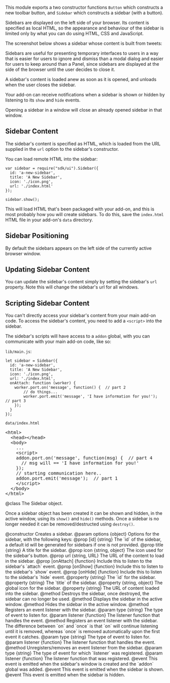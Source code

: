 <!-- This Source Code Form is subject to the terms of the Mozilla Public
   - License, v. 2.0. If a copy of the MPL was not distributed with this
   - file, You can obtain one at http://mozilla.org/MPL/2.0/. -->

<!-- contributed by Erik Vold [evold@mozilla.com] -->

This module exports a two constructor functions `Button` which constructs a
new toolbar button, and `Sidebar` which constructs a sidebar (with a button).

Sidebars are displayed on the left side of your browser. Its content is specified as
local HTML, so the appearance and behaviour of the sidebar
is limited only by what you can do using HTML, CSS and JavaScript.

The screenshot below shows a sidebar whose content is built from tweets:

<!-- add screen shot here -->

Sidebars are useful for presenting temporary interfaces to users in a way that is
easier for users to ignore and dismiss than a modal dialog
and easier for users to keep around than a Panel, since sidebars are
displayed at the side of the browser until the user decides to close it.

A sidebar's content is loaded anew as soon as it is opened, and unloads
when the user closes the sidebar.

Your add-on can receive notifications when a sidebar is shown or hidden by
listening to its `show` and `hide` events.

Opening a sidebar in a window will close an already opened sidebar in that window.

## Sidebar Content ##

The sidebar's content is specified as HTML, which is loaded from the URL
supplied in the `url` option to the sidebar's constructor.

You can load remote HTML into the sidebar:

    var sidebar = require("sdk/ui").Sidebar({
      id: 'a-new-sidebar',
      title: 'A New Sidebar',
      icon: './icon.png',
      url: './index.html'
    });

    sidebar.show();

This will load HTML that's been packaged with your add-on, and this is
most probably how you will create sidebars. To do this, save
the `index.html` HTML file in your add-on's `data` directory.

## Sidebar Positioning ##

By default the sidebars appears on the left side of the currently active browser window.


## Updating Sidebar Content ##

You can update the sidebar's content simply by setting the sidebar's `url`
property.  Note this will change the sidebar's url for all windows.

## Scripting Sidebar Content ##

You can't directly access your sidebar's content from your main add-on code.
To access the sidebar's content, you need to add a `<script>` into the sidebar.

The sidebar's scripts will have access to a `addon` global, with you can
communicate with your main add-on code, like so:

`lib/main.js`:

    let sidebar = Sidebar({
      id: 'a-new-sidebar',
      title: 'A New Sidebar',
      icon: './icon.png',
      url: './index.html',
      onAttach: function (worker) {
        worker.port.on('message', function() {  // part 2
            // do things...
            worker.port.emit('message', 'I have information for you!');  // part 3
        });
      }
    });

`data/index.html`

<pre class="brush: html">
&lt;html&gt;
  &lt;head&gt;&lt;/head&gt;
  &lt;body&gt;
    ...
    &lt;script&gt;
    addon.port.on('message', function(msg) {  // part 4
      // msg will == 'I have information for you!'
    });
    // starting communication here..
    addon.port.emit('message');  // part 1
    &lt;/script&gt;
  &lt;/body&gt;
&lt;/html&gt;
</pre>

<api name="Sidebar">
@class
The Sidebar object.

Once a sidebar object has been created it can be shown and hidden,
in the active window, using its
`show()` and `hide()` methods. Once a sidebar is no longer needed it can be
removed/destructed using `destroy()`.

<api name="Sidebar">
@constructor
Creates a sidebar.
@param options {object}
  Options for the sidebar, with the following keys:
  @prop [id] {string}
    The `id` of the sidebar, a default id will be generated for sidebars if one is not provided.
  @prop title {string}
    A title for the sidebar.
  @prop icon {string, object}
    The icon used for the sidebar's button.
  @prop url {string, URL}
    The URL of the content to load in the sidebar.
  @prop [onAttach] {function}
    Include this to listen to the sidebar's `attach` event.
  @prop [onShow] {function}
    Include this to listen to the sidebar's `show` event.
  @prop [onHide] {function}
    Include this to listen to the sidebar's `hide` event.
</api>

<api name="id">
@property {string}
The `id` for the sidebar.
</api>

<api name="title">
@property {string}
The `title` of the sidebar.
</api>

<api name="icon">
@property {string, object}
The global icon for the sidebar.
</api>

<api name="url">
@property {string}
The URL of content loaded into the sidebar.
</api>

<api name="destroy">
@method
Destroys the sidebar, once destroyed, the sidebar can no longer be used.
</api>

<api name="show">
@method
Displays the sidebar in the active window.
</api>

<api name="hide">
@method
Hides the sidebar in the active window.
</api>

<api name="on">
@method
  Registers an event listener with the sidebar.
@param type {string}
  The type of event to listen for.
@param listener {function}
  The listener function that handles the event.
</api>

<api name="once">
@method
  Registers an event listener with the sidebar.
  The difference between `on` and `once` is that
  `on` will continue listening until it is
  removed, whereas `once` is removed automatically
  upon the first event it catches.
@param type {string}
  The type of event to listen for.
@param listener {function}
  The listener function that handles the event.
</api>

<api name="removeListener">
@method
  Unregisters/removes an event listener from the sidebar.
@param type {string}
  The type of event for which `listener` was registered.
@param listener {function}
  The listener function that was registered.
</api>

<api name="attach">
@event
This event is emitted when the sidebar's window
is created and the `addon` global was added.
</api>

<api name="show">
@event
This event is emitted when the sidebar is shown.
</api>

<api name="hide">
@event
This event is emitted when the sidebar is hidden.
</api>

</api>
